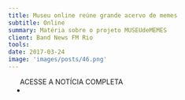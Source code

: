 ```yaml
---
title: Museu online reúne grande acervo de memes
subtitle: Online
summary: Matéria sobre o projeto MUSEUdeMEMES
client: Band News FM Rio
tools: 
date: 2017-03-24
image: 'images/posts/46.png'
---
```




<div class="post__share"><ul class="share__list list-reset">ACESSE A NOTÍCIA COMPLETA<li class="share__item" style="margin-left: 10px"><a class="share__link share__facebook" style="background: #fa5657" href="http://www.bandnewsfmrio.com.br/editorias-detalhes/museu-online-reune-grande-acervo-de-memes 
onclick=window.open(this.href, 'pop-up', 'left=20,top=20,width=500,height=500,toolbar=1,resizable=0'); return false;" title="Link" rel="nofollow"><i class="fa-solid fa-link"></i></a></li></ul></div>
<!-- <div class="gallery-box"><div class="gallery"><img src="/clipping/images/example-1.jpg" loading="lazy" alt="Project"><img src="/clipping/images/example-2.jpg" loading="lazy" alt="Project"></div><em>Gallery / <a href="https://www.freepik.com/" target="_blank">Freepic</a></em></div> -->